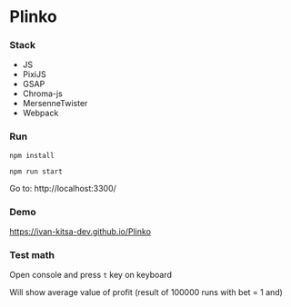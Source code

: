 # Plinko

### Stack
- JS
- PixiJS
- GSAP
- Chroma-js
- MersenneTwister
- Webpack

### Run
`npm install`

`npm run start`

 Go to: http://localhost:3300/


### Demo
https://ivan-kitsa-dev.github.io/Plinko


### Test math
Open console and press `t` key on keyboard

Will show average value of profit (result of 100000 runs with bet = 1 and)
